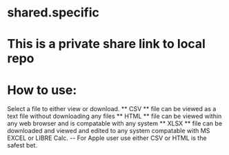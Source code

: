 # shared.specific

# This is a private share link to local repo

# How to use:
  Select a file to either view or download.
  ** CSV ** file can be viewed as a text file without downloading any files
  ** HTML ** file can be viewed within any web browser and is compatable with any system
  ** XLSX ** file can be downloaded and viewed and edited to any system compatable with MS EXCEL or LIBRE Calc.
      -- For Apple user use either CSV or HTML is the safest bet.
      
  
